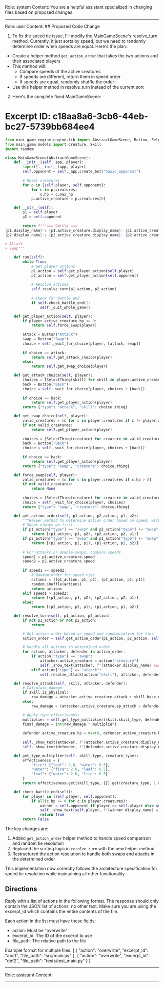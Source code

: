 Role: system
Content: You are a helpful assistant specialized in changing files based on proposed changes.
__________________
Role: user
Content: ## Proposed Code Change
1. To fix the speed tie issue, I'll modify the MainGameScene's resolve_turn method. Currently, it just sorts by speed, but we need to randomly determine order when speeds are equal. Here's the plan:

- Create a helper method `get_action_order` that takes the two actions and their associated players
- This method will:
  - Compare speeds of the active creatures
  - If speeds are different, return them in speed order
  - If speeds are equal, randomly shuffle the order
- Use this helper method in resolve_turn instead of the current sort

2. Here's the complete fixed MainGameScene:

# Excerpt ID: c18aa8a6-3cb6-44eb-bc27-5739bb684ee4
```python main_game/scenes/main_game_scene.py
from mini_game_engine.engine.lib import AbstractGameScene, Button, SelectThing, DictionaryChoice
from main_game.models import Creature, Skill
import random

class MainGameScene(AbstractGameScene):
    def __init__(self, app, player):
        super().__init__(app, player)
        self.opponent = self._app.create_bot("basic_opponent")
        
        # Reset creatures
        for p in [self.player, self.opponent]:
            for c in p.creatures:
                c.hp = c.max_hp
            p.active_creature = p.creatures[0]

    def __str__(self):
        p1 = self.player
        p2 = self.opponent
        
        return f"""=== Battle ===
{p1.display_name}'s {p1.active_creature.display_name}: {p1.active_creature.hp}/{p1.active_creature.max_hp} HP
{p2.display_name}'s {p2.active_creature.display_name}: {p2.active_creature.hp}/{p2.active_creature.max_hp} HP

> Attack
> Swap"""

    def run(self):
        while True:
            # Get player actions
            p1_action = self.get_player_action(self.player)
            p2_action = self.get_player_action(self.opponent)
            
            # Resolve actions
            self.resolve_turn(p1_action, p2_action)
            
            # Check for battle end
            if self.check_battle_end():
                self._quit_whole_game()

    def get_player_action(self, player):
        if player.active_creature.hp <= 0:
            return self.force_swap(player)
            
        attack = Button("Attack")
        swap = Button("Swap")
        choice = self._wait_for_choice(player, [attack, swap])
        
        if choice == attack:
            return self.get_attack_choice(player)
        else:
            return self.get_swap_choice(player)

    def get_attack_choice(self, player):
        choices = [SelectThing(skill) for skill in player.active_creature.skills]
        back = Button("Back")
        choice = self._wait_for_choice(player, choices + [back])
        
        if choice == back:
            return self.get_player_action(player)
        return {"type": "attack", "skill": choice.thing}

    def get_swap_choice(self, player):
        valid_creatures = [c for c in player.creatures if c != player.active_creature and c.hp > 0]
        if not valid_creatures:
            return self.get_player_action(player)
            
        choices = [SelectThing(creature) for creature in valid_creatures]
        back = Button("Back")
        choice = self._wait_for_choice(player, choices + [back])
        
        if choice == back:
            return self.get_player_action(player)
        return {"type": "swap", "creature": choice.thing}

    def force_swap(self, player):
        valid_creatures = [c for c in player.creatures if c.hp > 0]
        if not valid_creatures:
            return None
            
        choices = [SelectThing(creature) for creature in valid_creatures]
        choice = self._wait_for_choice(player, choices)
        return {"type": "swap", "creature": choice.thing}

    def get_action_order(self, p1_action, p2_action, p1, p2):
        """Helper method to determine action order based on speed, with random resolution for ties"""
        # Swaps always go first
        if p1_action["type"] == "swap" and p2_action["type"] != "swap":
            return [(p1_action, p1, p2), (p2_action, p2, p1)]
        if p2_action["type"] == "swap" and p1_action["type"] != "swap":
            return [(p2_action, p2, p1), (p1_action, p1, p2)]
            
        # For attacks or double-swaps, compare speeds
        speed1 = p1.active_creature.speed
        speed2 = p2.active_creature.speed
        
        if speed1 == speed2:
            # Random order for speed ties
            actions = [(p1_action, p1, p2), (p2_action, p2, p1)]
            random.shuffle(actions)
            return actions
        elif speed1 > speed2:
            return [(p1_action, p1, p2), (p2_action, p2, p1)]
        else:
            return [(p2_action, p2, p1), (p1_action, p1, p2)]

    def resolve_turn(self, p1_action, p2_action):
        if not p1_action or not p2_action:
            return

        # Get action order based on speed and randomization for ties
        action_order = self.get_action_order(p1_action, p2_action, self.player, self.opponent)

        # Handle all actions in determined order
        for action, attacker, defender in action_order:
            if action["type"] == "swap":
                attacker.active_creature = action["creature"]
                self._show_text(attacker, f"{attacker.display_name} swapped to {action['creature'].display_name}!")
            elif action["type"] == "attack":
                self.resolve_attack(action["skill"], attacker, defender)

    def resolve_attack(self, skill, attacker, defender):
        # Calculate damage
        if skill.is_physical:
            raw_damage = attacker.active_creature.attack + skill.base_damage - defender.active_creature.defense
        else:
            raw_damage = (attacker.active_creature.sp_attack / defender.active_creature.sp_defense) * skill.base_damage

        # Apply type effectiveness
        multiplier = self.get_type_multiplier(skill.skill_type, defender.active_creature.creature_type)
        final_damage = int(raw_damage * multiplier)
        
        defender.active_creature.hp = max(0, defender.active_creature.hp - final_damage)
        
        self._show_text(attacker, f"{attacker.active_creature.display_name} used {skill.display_name}!")
        self._show_text(defender, f"{defender.active_creature.display_name} took {final_damage} damage!")

    def get_type_multiplier(self, skill_type, creature_type):
        effectiveness = {
            "fire": {"leaf": 2.0, "water": 0.5},
            "water": {"fire": 2.0, "leaf": 0.5},
            "leaf": {"water": 2.0, "fire": 0.5}
        }
        return effectiveness.get(skill_type, {}).get(creature_type, 1.0)

    def check_battle_end(self):
        for player in [self.player, self.opponent]:
            if all(c.hp <= 0 for c in player.creatures):
                winner = self.opponent if player == self.player else self.player
                self._show_text(self.player, f"{winner.display_name} wins!")
                return True
        return False
```

The key changes are:
1. Added `get_action_order` helper method to handle speed comparison and random tie resolution
2. Replaced the sorting logic in `resolve_turn` with the new helper method
3. Restructured the action resolution to handle both swaps and attacks in the determined order

This implementation now correctly follows the architecture specification for speed tie resolution while maintaining all other functionality.

## Directions
Reply with a list of actions in the following format. The response should only contain the JSON list of actions, no other text.
Make sure you are using the excerpt_id which contains the entire contents of the file.

Each action in the list must have these fields:
- action: Must be "overwrite"
- excerpt_id: The ID of the excerpt to use
- file_path: The relative path to the file

Example format for multiple files:
[
    {
        "action": "overwrite",
        "excerpt_id": "abc1",
        "file_path": "src/main.py"
    },
    {
        "action": "overwrite",
        "excerpt_id": "def2",
        "file_path": "tests/test_main.py"
    }
]
__________________
Role: assistant
Content: 
__________________
